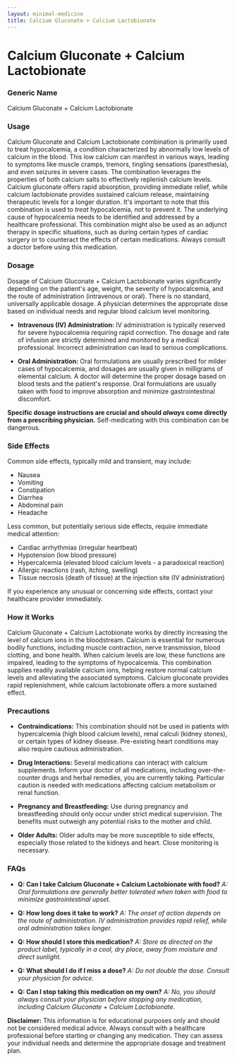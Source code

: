 ```yaml
---
layout: minimal-medicine
title: Calcium Gluconate + Calcium Lactobionate
---
```


# Calcium Gluconate + Calcium Lactobionate
### Generic Name
Calcium Gluconate + Calcium Lactobionate

### Usage

Calcium Gluconate and Calcium Lactobionate combination is primarily used to treat hypocalcemia, a condition characterized by abnormally low levels of calcium in the blood.  This low calcium can manifest in various ways, leading to symptoms like muscle cramps, tremors, tingling sensations (paresthesia), and even seizures in severe cases.  The combination leverages the properties of both calcium salts to effectively replenish calcium levels. Calcium gluconate offers rapid absorption, providing immediate relief, while calcium lactobionate provides sustained calcium release, maintaining therapeutic levels for a longer duration.  It's important to note that this combination is used to *treat* hypocalcemia, not to prevent it. The underlying cause of hypocalcemia needs to be identified and addressed by a healthcare professional. This combination might also be used as an adjunct therapy in specific situations, such as during certain types of cardiac surgery or to counteract the effects of certain medications.  Always consult a doctor before using this medication.


### Dosage

Dosage of Calcium Gluconate + Calcium Lactobionate varies significantly depending on the patient's age, weight, the severity of hypocalcemia, and the route of administration (intravenous or oral).  There is no standard, universally applicable dosage.  A physician determines the appropriate dose based on individual needs and regular blood calcium level monitoring.

* **Intravenous (IV) Administration:** IV administration is typically reserved for severe hypocalcemia requiring rapid correction.  The dosage and rate of infusion are strictly determined and monitored by a medical professional.  Incorrect administration can lead to serious complications.

* **Oral Administration:** Oral formulations are usually prescribed for milder cases of hypocalcemia, and dosages are usually given in milligrams of elemental calcium.  A doctor will determine the proper dosage based on blood tests and the patient's response.  Oral formulations are usually taken with food to improve absorption and minimize gastrointestinal discomfort.

**Specific dosage instructions are crucial and should *always* come directly from a prescribing physician.**  Self-medicating with this combination can be dangerous.


### Side Effects

Common side effects, typically mild and transient, may include:

* Nausea
* Vomiting
* Constipation
* Diarrhea
* Abdominal pain
* Headache

Less common, but potentially serious side effects, require immediate medical attention:

* Cardiac arrhythmias (irregular heartbeat)
* Hypotension (low blood pressure)
* Hypercalcemia (elevated blood calcium levels - a paradoxical reaction)
* Allergic reactions (rash, itching, swelling)
* Tissue necrosis (death of tissue) at the injection site (IV administration)


If you experience any unusual or concerning side effects, contact your healthcare provider immediately.


### How it Works

Calcium Gluconate + Calcium Lactobionate works by directly increasing the level of calcium ions in the bloodstream.  Calcium is essential for numerous bodily functions, including muscle contraction, nerve transmission, blood clotting, and bone health.  When calcium levels are low, these functions are impaired, leading to the symptoms of hypocalcemia.  This combination supplies readily available calcium ions, helping restore normal calcium levels and alleviating the associated symptoms.  Calcium gluconate provides rapid replenishment, while calcium lactobionate offers a more sustained effect.


### Precautions

* **Contraindications:**  This combination should not be used in patients with hypercalcemia (high blood calcium levels), renal calculi (kidney stones), or certain types of kidney disease.  Pre-existing heart conditions may also require cautious administration.

* **Drug Interactions:**  Several medications can interact with calcium supplements.  Inform your doctor of all medications, including over-the-counter drugs and herbal remedies, you are currently taking.  Particular caution is needed with medications affecting calcium metabolism or renal function.

* **Pregnancy and Breastfeeding:**  Use during pregnancy and breastfeeding should only occur under strict medical supervision.  The benefits must outweigh any potential risks to the mother and child.

* **Older Adults:**  Older adults may be more susceptible to side effects, especially those related to the kidneys and heart.  Close monitoring is necessary.


### FAQs

* **Q: Can I take Calcium Gluconate + Calcium Lactobionate with food?**
    *A:  Oral formulations are generally better tolerated when taken with food to minimize gastrointestinal upset.*

* **Q: How long does it take to work?**
    *A: The onset of action depends on the route of administration.  IV administration provides rapid relief, while oral administration takes longer.*

* **Q: How should I store this medication?**
    *A: Store as directed on the product label, typically in a cool, dry place, away from moisture and direct sunlight.*

* **Q: What should I do if I miss a dose?**
    *A:  Do not double the dose. Consult your physician for advice.*

* **Q: Can I stop taking this medication on my own?**
    *A: No, you should always consult your physician before stopping any medication, including Calcium Gluconate + Calcium Lactobionate.*


**Disclaimer:** This information is for educational purposes only and should not be considered medical advice. Always consult with a healthcare professional before starting or changing any medication.  They can assess your individual needs and determine the appropriate dosage and treatment plan.
